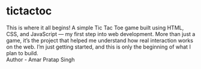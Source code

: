 # tictactoc
This is where it all begins! A simple Tic Tac Toe game built using HTML, CSS, and JavaScript — my first step into web development. More than just a game, it’s the project that helped me understand how real interaction works on the web.  I’m just getting started, and this is only the beginning of what I plan to build. <br>
Author - Amar Pratap Singh
